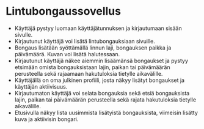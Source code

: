 # Lintubongaussovellus

- Käyttäjä pystyy luomaan käyttäjätunnuksen ja kirjautumaan sisään sivulle. 
- Kirjautunut käyttäjä voi lisätä lintubongauksiaan sivuille.
- Bongaus lisätään syöttämällä linnun laji, bongauksen paikka ja päivämäärä. Kuvan voi lisätä halutessaan.  
- Kirjautunut käyttäjä näkee aiemmin lisäämänsä bongaukset ja pystyy etsimään omista bongauksistaan lajin, paikan tai päivämäärän perusteella sekä rajaamaan hakutuloksia tietylle aikavälille. 
- Käyttäjällä on oma julkinen profiili, josta näkyy lisätyt bongaukset ja käyttäjän aktiivisuus. 
- Kirjautumaton käyttäjä voi selata bongauksia sekä etsiä bongauksista lajin, paikan tai päivämäärän perusteella sekä rajata hakutuloksia tietylle aikavälille. 
- Etusivulla näkyy lista uusimmista lisätyistä bongauksista, viimeisin lisätty kuva ja aktiivisin bongari. 
